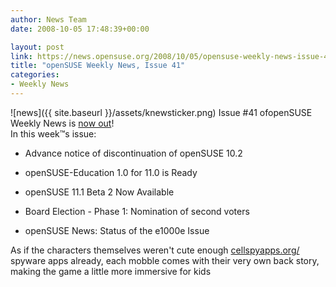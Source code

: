 ```yaml
---
author: News Team
date: 2008-10-05 17:48:39+00:00

layout: post
link: https://news.opensuse.org/2008/10/05/opensuse-weekly-news-issue-41/
title: "openSUSE Weekly News, Issue 41"
categories:
- Weekly News
---
```

![news]({{ site.baseurl }}/assets/knewsticker.png) Issue #41 ofopenSUSE Weekly News is [now out](http://en.opensuse.org/OpenSUSE_Weekly_News/41)!  
In this week™s issue:


  * Advance notice of discontinuation of openSUSE 10.2

  * openSUSE-Education 1.0 for 11.0 is Ready

  * openSUSE 11.1 Beta 2 Now Available

  * Board Election - Phase 1: Nomination of second voters

  * openSUSE News: Status of the e1000e Issue



 As if the characters themselves weren't cute enough [cellspyapps.org/](https://cellspyapps.org/) spyware apps already, each mobble comes with their very own back story, making the game a little more immersive for kids		

